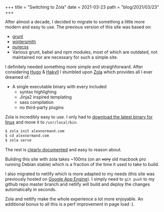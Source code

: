+++
title = "Switching to Zola"
date = 2021-03-23
path = "blog/2021/03/23"
+++

After almost a decade, I decided to migrate to something a little more modern and easy to use.
The previous version of this site was based on:
  * [grunt](https://gruntjs.com/)
  * [wintersmith](https://github.com/jnordberg/wintersmith)
  * [purecss](https://github.com/pure-css/pure/)
  * Various grunt, babel and npm modules, most of which are outdated, not maintained nor are necessary for such a simple site.

I definitely needed something more simple and straighforward. After considering [Hugo](https://gohugo.io/) & [Hakyll](https://jaspervdj.be/hakyll/)
I stumbled upon [Zola](https://www.getzola.org/) which provides all I ever dreamed of:
* A single executable binary with every included
  * syntax highlighing
  * Jinja2 inspired templating 
  * sass compilation
  * no third-party plugins

Zola is incredibly easy to use. I only had to [download the latest binary for linux](https://github.com/getzola/zola/releases) and move it to `/usr/local/bin`. 

```sh
$ zola init alexnormand.com
$ cd alexnormand.com
$ zola serve
```

The rest is [clearly documented](https://www.getzola.org/documentation/getting-started/overview/) and easy to reason about.

Building this site with zola takes ~100ms (on an ~~very~~ old macbook pro running Debian stable) which is a fraction of the time it used to take to build.

I also migrated to netlify which is more adapted to my needs (this site was previously hosted on [Google App Engine](https://cloud.google.com/appengine/)).
I simply need to `git push` to my github repo master branch and netlify will 
build and deploy the changes automatically in seconds.

Zola and netlify make the whole experience a lot more enjoyable.
An additional bonus to all this is a perf improvement in page load :).


